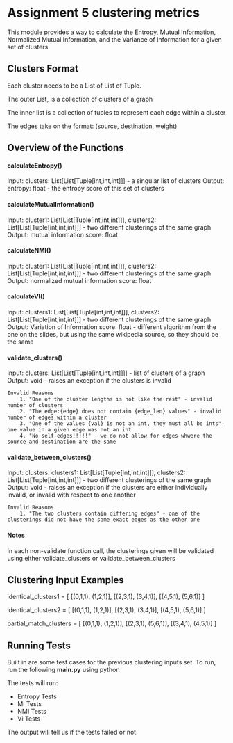 
# Assignment 5 clustering metrics 

This module provides a way to calculate the Entropy, Mutual Information, Normalized Mutual Information, and the Variance of Information for a given set of clusters.


## Clusters Format

Each cluster needs to be a List of List of Tuple.

The outer List, is a collection of clusters of a graph

The inner list is a collection of tuples to represent each edge within a cluster

The edges take on the format: (source, destination, weight)
## Overview of the Functions

#### calculateEntropy()

Input: clusters: List[List[Tuple[int,int,int]]] - a singular list of clusters 
Output: entropy: float - the entropy score of this set of clusters

#### calculateMutualInformation()
Input: cluster1: List[List[Tuple[int,int,int]]],  clusters2: List[List[Tuple[int,int,int]]] - two different clusterings of the same graph
Output: mutual information score: float

#### calculateNMI()
Input: cluster1: List[List[Tuple[int,int,int]]],  clusters2: List[List[Tuple[int,int,int]]] - two different clusterings of the same graph
Output: normalized mutual information score: float

#### calculateVI()
Input: clusters1: List[List[Tuple[int,int,int]]],  clusters2: List[List[Tuple[int,int,int]]] - two different clusterings of the same graph
Output: Variation of Information score: float - different algorithm from the one on the slides, but using the same wikipedia source, so they should be the same 

#### validate_clusters()
Input: clusters: List[List[Tuple[int,int,int]]]] - list of clusters of a graph
Output: void - raises an exception if the clusters is invalid

    Invalid Reasons
        1. "One of the cluster lengths is not like the rest" - invalid number of clusters
        2. "The edge:{edge} does not contain {edge_len} values" - invalid number of edges within a cluster 
        3. "One of the values {val} is not an int, they must all be ints"- one value in a given edge was not an int
        4. "No self-edges!!!!!" - we do not allow for edges whwere the source and destination are the same

#### validate_between_clusters()
Input: clusters: clusters1: List[List[Tuple[int,int,int]]],  clusters2: List[List[Tuple[int,int,int]]] - two different clusterings of the same graph
Output: void - raises an exception if the clusters are either individually invalid, or invalid with respect to one another

    Invalid Reasons
        1. "The two clusters contain differing edges" - one of the clusterings did not have the same exact edges as the other one

#### Notes
In each non-validate function call, the clusterings given will be validated using either validate_clusters or validate_between_clusters 
## Clustering Input Examples
identical_clusters1 = [
    [(0,1,1), (1,2,1)],
    [(2,3,1), (3,4,1)],
    [(4,5,1), (5,6,1)]
]

identical_clusters2 = [
    [(0,1,1), (1,2,1)],
    [(2,3,1), (3,4,1)],
    [(4,5,1), (5,6,1)]
]

partial_match_clusters = [
    [(0,1,1), (1,2,1)],
    [(2,3,1), (5,6,1)],
    [(3,4,1), (4,5,1)]
]



## Running Tests
Built in are some test cases for the previous clustering inputs set. To run, run the following __main.py__ using python

The tests will run:
* Entropy Tests
* Mi Tests
* NMI Tests
* Vi Tests

The output will tell us if the tests failed or not. 